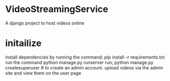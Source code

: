 # VideoStreamingService
A django project to host videos online
# initailize 
install dependencies by running the command; pip install -r requirements.txt
run the command python manage.py runserver
run; python manage.py createsuperuser # to create an admin account.
upload videos via the admin site and view them on the user page
